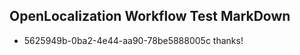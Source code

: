 ## OpenLocalization Workflow Test MarkDown
* 5625949b-0ba2-4e44-aa90-78be5888005c 
thanks!<!--HONumber=Mar16_HO3-->

